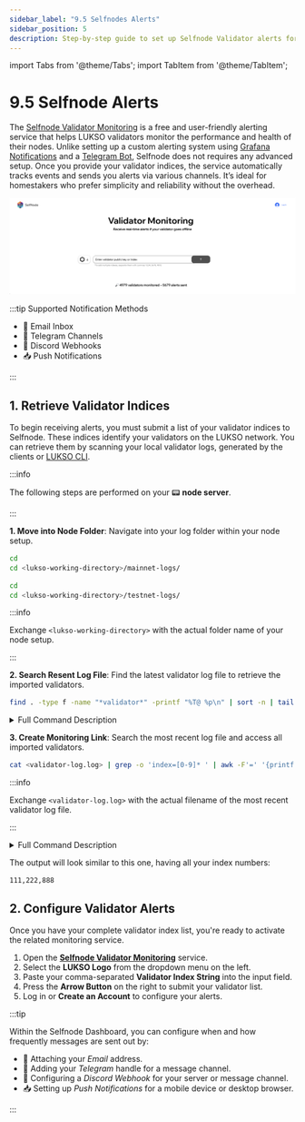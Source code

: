 ```yaml
---
sidebar_label: "9.5 Selfnodes Alerts"
sidebar_position: 5
description: Step-by-step guide to set up Selfnode Validator alerts for LUKSO for missed attestations, performance issues, and uptime tracking.
---
```


import Tabs from '@theme/Tabs';
import TabItem from '@theme/TabItem';

# 9.5 Selfnode Alerts

The [Selfnode Validator Monitoring](https://www.selfnodes.com/validatormonitoring) is a free and user-friendly alerting service that helps LUKSO validators monitor the performance and health of their nodes. Unlike setting up a custom alerting system using [Grafana Notifications](/docs/guides/alert-systems/grafana-notifications.md) and a [Telegram Bot](/docs/guides/alert-systems/telegram-bot.md), Selfnode does not requires any advanced setup. Once you provide your validator indices, the service automatically tracks events and sends you alerts via various channels. It’s ideal for homestakers who prefer simplicity and reliability without the overhead.

![Selfnode Validator Monitoring Frontpage](/img/guides/monitoring/selfnode.png)

:::tip Supported Notification Methods

- 📩 Email Inbox
- 📱 Telegram Channels
- 👾 Discord Webhooks
- 📥 Push Notifications

:::

## 1. Retrieve Validator Indices

To begin receiving alerts, you must submit a list of your validator indices to Selfnode. These indices identify your validators on the LUKSO network. You can retrieve them by scanning your local validator logs, generated by the clients or [LUKSO CLI](https://github.com/lukso-network/tools-lukso-cli).

:::info

The following steps are performed on your 📟 **node server**.

:::

**1. Move into Node Folder**: Navigate into your log folder within your node setup.

<Tabs groupId="network">
  <TabItem value="mainnet" label="Mainnet" default>

```sh
cd
cd <lukso-working-directory>/mainnet-logs/
```

</TabItem> <TabItem value="testnet" label="Testnet">

```sh
cd
cd <lukso-working-directory>/testnet-logs/
```

</TabItem>
</Tabs>

:::info

Exchange `<lukso-working-directory>` with the actual folder name of your node setup.

:::

**2. Search Resent Log File**: Find the latest validator log file to retrieve the imported validators.

```sh
find . -type f -name "*validator*" -printf "%T@ %p\n" | sort -n | tail -1 | awk '{print $2}'
```

<details>
  <summary>Full Command Description</summary>

| Component                            | Description                                                                   |
| ------------------------------------ | ----------------------------------------------------------------------------- |
| <nobr> `find .` </nobr>              | Current directory as the starting point for the file search.                  |
| <nobr> `-type f` </nobr>             | Tells `find` to only consider regular files and ignore directories.           |
| <nobr> `-name "*validator*"` </nobr> | Matches files with "validator" anywhere in their names.                       |
| <nobr> `-printf "%T@ %p\n"` </nobr>  | Formats the output to show modification time `%T@` followed by the path `%p`. |
| <nobr> `sort -n` </nobr>             | Pipes the list and sorts the lines numerically by the modification time.      |
| <nobr> `tail -1` </nobr>             | Selects the last line, corresponding to the most recently modified file.      |
| <nobr> `awk '{print $2}'` </nobr>    | Extracts and prints the file path from the output line.                       |

</details>

**3. Create Monitoring Link**: Search the most recent log file and access all imported validators.

```sh
cat <validator-log.log> | grep -o 'index=[0-9]* ' | awk -F'=' '{printf "%s,", $2}' | sed 's/,$//' | tr -d ' ' | awk '{print $0}'
```

:::info

Exchange `<validator-log.log>` with the actual filename of the most recent validator log file.

:::

<details>
  <summary>Full Command Description</summary>

| Component                                       | Description                                                                                        |
| ----------------------------------------------- | -------------------------------------------------------------------------------------------------- |
| <nobr> `cat file` </nobr>                       | Displays all file contents including all the validator information.                                |
| <nobr> `grep -o 'index=[0-9]* '` </nobr>        | Extracts all occurrences of `index=` followed by digits, using `-o` to return only matching parts. |
| <nobr> `awk -F'=' '{printf "%s,", $2}'` </nobr> | Splits each match on `=`, and prints only the validator number followed by a comma.                |
| <nobr> `sed 's/,$//'` </nobr>                   | Removes the trailing comma from the end of the list.                                               |
| <nobr> `tr -d ' '` </nobr>                      | Deletes all spaces from the output, resulting in a compact list of comma-separated index numbers.  |
| <nobr> `awk '{print $0}'` </nobr>               | Prints the entire index number string                                                              |

</details>

The output will look similar to this one, having all your index numbers:

```text
111,222,888
```

## 2. Configure Validator Alerts

Once you have your complete validator index list, you're ready to activate the related monitoring service.

1. Open the [**Selfnode Validator Monitoring**](https://www.selfnodes.com/validatormonitoring) service.
2. Select the **LUKSO Logo** from the dropdown menu on the left.
3. Paste your comma-separated **Validator Index String** into the input field.
4. Press the **Arrow Button** on the right to submit your validator list.
5. Log in or **Create an Account** to configure your alerts.

:::tip

Within the Selfnode Dashboard, you can configure when and how frequently messages are sent out by:

- 📩 Attaching your _Email_ address.
- 📱 Adding your _Telegram_ handle for a message channel.
- 👾 Configuring a _Discord Webhook_ for your server or message channel.
- 📥 Setting up _Push Notifications_ for a mobile device or desktop browser.

:::
